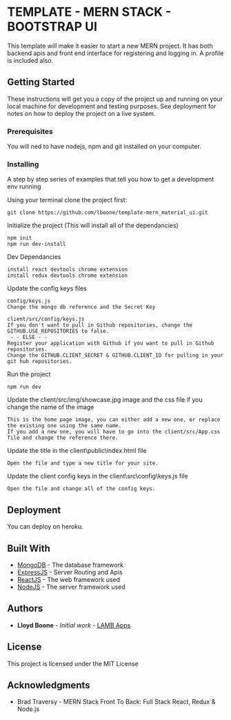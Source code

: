 # TEMPLATE - MERN STACK - BOOTSTRAP UI

This template will make it easier to start a new MERN project. It has both backend apis and front end interface for registering and logging in. A profile is included also.

## Getting Started

These instructions will get you a copy of the project up and running on your local machine for development and testing purposes. See deployment for notes on how to deploy the project on a live system.

### Prerequisites

You will ned to have nodejs, npm and git installed on your computer.

### Installing

A step by step series of examples that tell you how to get a development env running

Using your terminal clone the project first:

```
git clone https://github.com/lboone/template-mern_material_ui.git
```

Initialize the project (This will install all of the dependancies)

```
npm init
npm run dev-install
```

Dev Dependancies

```
install react devtools chrome extension
install redux devtools chrome extension
```

Update the config keys files

```
config/keys.js
Change the mongo db reference and the Secret Key

client/src/config/keys.js
If you don't want to pull in Github repositories, change the GITHUB.USE_REPOSITORIES to false.
 - - ELSE - -
Register your application with Github if you want to pull in Github repositories.
Change the GITHUB.CLIENT_SECRET & GITHUB.CLIENT_ID for pulling in your git hub repositories.
```

Run the project

```
npm run dev
```

Update the client/src/img/showcase.jpg image and the css file if you change the name of the image

```
This is the home page image, you can either add a new one, or replace the existing one using the same name.
If you add a new one, you will have to go into the client/src/App.css file and change the reference there.
```

Update the title in the client\public\index.html file

```
Open the file and type a new title for your site.
```

Update the client config keys in the client\src\config\keys.js file

```
Open the file and change all of the config keys.
```

## Deployment

You can deploy on heroku.

## Built With

- [MongoDB](https://www.mongodb.com/) - The database framework
- [ExpressJS](https://expressjs.com/) - Server Routing and Apis
- [ReactJS](https://reactjs.org/) - The web framework used
- [NodeJS](https://nodejs.org/) - The server framework used

## Authors

- **Lloyd Boone** - _Initial work_ - [LAMB Apps](https://lambapps.com)

## License

This project is licensed under the MIT License

## Acknowledgments

- Brad Traversy - MERN Stack Front To Back: Full Stack React, Redux & Node.js
